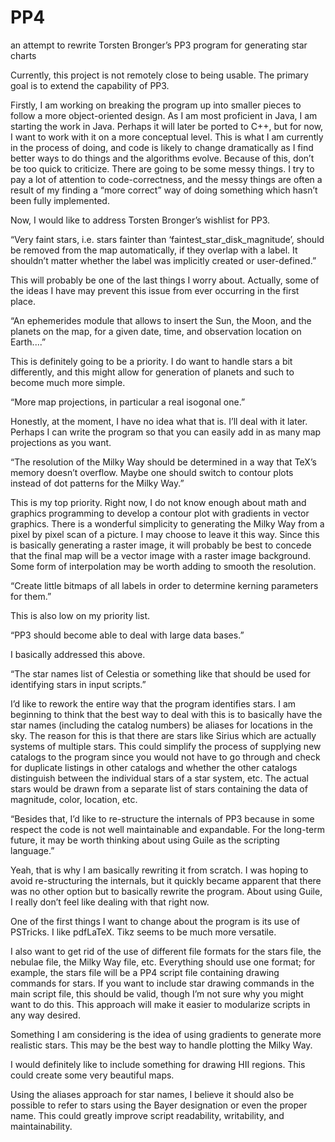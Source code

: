 # PP4
an attempt to rewrite Torsten Bronger’s PP3 program for generating star charts

Currently, this project is not remotely close to being usable.
The primary goal is to extend the capability of PP3.

Firstly, I am working on breaking the program up into smaller pieces to follow a more
object-oriented design.  As I am most proficient in Java, I am starting the work in
Java.  Perhaps it will later be ported to C++, but for now, I want to work with it on
a more conceptual level.  This is what I am currently in the process of doing, and code
is likely to change dramatically as I find better ways to do things and the algorithms
evolve.  Because of this, don’t be too quick to criticize.  There are going to be some
messy things.  I try to pay a lot of attention to code-correctness, and the messy things
are often a result of my finding a “more correct” way of doing something which hasn’t
been fully implemented.

Now, I would like to address Torsten Bronger’s wishlist for PP3.

“Very faint stars, i.e. stars fainter than ‘faintest_star_disk_magnitude’, should be
removed from the map automatically, if they overlap with a label.  It shouldn’t matter
whether the label was implicitly created or user-defined.”

This will probably be one of the last things I worry about.  Actually, some of the
ideas I have may prevent this issue from ever occurring in the first place.

“An ephemerides module that allows to insert the Sun, the Moon, and the planets on the
map, for a given date, time, and observation location on Earth....”

This is definitely going to be a priority.  I do want to handle stars a bit differently,
and this might allow for generation of planets and such to become much more simple.

“More map projections, in particular a real isogonal one.”

Honestly, at the moment, I have no idea what that is.  I’ll deal with it later.  Perhaps
I can write the program so that you can easily add in as many map projections as you want.

“The resolution of the Milky Way should be determined in a way that TeX’s memory doesn’t
overflow.  Maybe one should switch to contour plots instead of dot patterns for the
Milky Way.”

This is my top priority.  Right now, I do not know enough about math and graphics programming
to develop a contour plot with gradients in vector graphics.  There is a wonderful simplicity
to generating the Milky Way from a pixel by pixel scan of a picture.  I may choose to leave
it this way.  Since this is basically generating a raster image, it will probably be best to
concede that the final map will be a vector image with a raster image background.  Some form
of interpolation may be worth adding to smooth the resolution.

“Create little bitmaps of all labels in order to determine kerning parameters for them.”

This is also low on my priority list.

“PP3 should become able to deal with large data bases.”

I basically addressed this above.

“The star names list of Celestia or something like that should be used for identifying stars
in input scripts.”

I’d like to rework the entire way that the program identifies stars.  I am beginning to
think that the best way to deal with this is to basically have the star names (including
the catalog numbers) be aliases for locations in the sky.  The reason for this is that there
are stars like Sirius which are actually systems of multiple stars.  This could simplify the
process of supplying new catalogs to the program since you would not have to go through and
check for duplicate listings in other catalogs and whether the other catalogs distinguish
between the individual stars of a star system, etc.  The actual stars would be drawn from a
separate list of stars containing the data of magnitude, color, location, etc.

“Besides that, I’d like to re-structure the internals of PP3 because in some respect the code
is not well maintainable and expandable.  For the long-term future, it may be worth thinking
about using Guile as the scripting language.”

Yeah, that is why I am basically rewriting it from scratch.
I was hoping to avoid re-structuring the internals, but it quickly became apparent that
there was no other option but to basically rewrite the program.
About using Guile, I really don’t feel like dealing with that right now.

One of the first things I want to change about the program is its use of PSTricks.  I like
pdfLaTeX.  Tikz seems to be much more versatile.

I also want to get rid of the use of different file formats for the stars file, the nebulae
file, the Milky Way file, etc.  Everything should use one format; for example, the stars file
will be a PP4 script file containing drawing commands for stars.  If you want to include star
drawing commands in the main script file, this should be valid, though I’m not sure why you
might want to do this.  This approach will make it easier to modularize scripts in any way
desired.

Something I am considering is the idea of using gradients to generate more realistic stars.
This may be the best way to handle plotting the Milky Way.

I would definitely like to include something for drawing HII regions.  This could create some
very beautiful maps.

Using the aliases approach for star names, I believe it should also be possible to refer to
stars using the Bayer designation or even the proper name.  This could greatly improve script
readability, writability, and maintainability.
